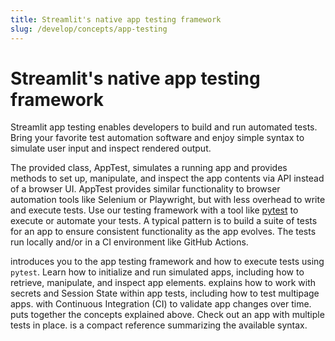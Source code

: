 ```yaml
---
title: Streamlit's native app testing framework
slug: /develop/concepts/app-testing
---
```


# Streamlit's native app testing framework

Streamlit app testing enables developers to build and run automated tests. Bring your favorite test automation software and enjoy simple syntax to simulate user input and inspect rendered output.

The provided class, AppTest, simulates a running app and provides methods to set up, manipulate, and inspect the app contents via API instead of a browser UI. AppTest provides similar functionality to browser automation tools like Selenium or Playwright, but with less overhead to write and execute tests. Use our testing framework with a tool like [pytest](https://docs.pytest.org/) to execute or automate your tests. A typical pattern is to build a suite of tests for an app to ensure consistent functionality as the app evolves. The tests run locally and/or in a CI environment like GitHub Actions.

<InlineCalloutContainer>
    <InlineCallout
        color="indigo-70"
        icon="science"
        bold="Get started"
        href="/develop/concepts/app-testing/get-started"
    >introduces you to the app testing framework and how to execute tests using <code>pytest</code>. Learn how to initialize and run simulated apps, including how to retrieve, manipulate, and inspect app elements.</InlineCallout>
    <InlineCallout
        color="indigo-70"
        icon="password"
        bold="Beyond the basics"
        href="/develop/concepts/app-testing/beyond-the-basics"
    >explains how to work with secrets and Session State within app tests, including how to test multipage apps.</InlineCallout>
    <InlineCallout
        color="indigo-70"
        icon="play_circle"
        bold="Automate your tests"
        href="/develop/concepts/app-testing/automate-tests"
    >with Continuous Integration (CI) to validate app changes over time.</InlineCallout>
    <InlineCallout
        color="indigo-70"
        icon="quiz"
        bold="Example"
        href="/develop/concepts/app-testing/examples"
    >puts together the concepts explained above. Check out an app with multiple tests in place.</InlineCallout>
    <InlineCallout
        color="indigo-70"
        icon="saved_search"
        bold="Cheat sheet"
        href="/develop/concepts/app-testing/cheat-sheet"
    >is a compact reference summarizing the available syntax.</InlineCallout>
</InlineCalloutContainer>

